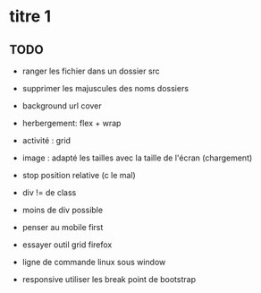 # titre 1


## TODO

* ranger les fichier dans un dossier src
* supprimer les majuscules des noms dossiers
* background url cover
* herbergement: flex + wrap
* activité : grid
* image : adapté les tailles avec la taille de l'écran (chargement)

* stop position relative (c le mal)
* div != de class
* moins de div possible

* penser au mobile first
* essayer outil grid firefox
* ligne de commande linux sous window
* responsive utiliser les break point de bootstrap
